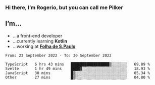 ### Hi there, I’m Rogerio, but you can call me Pilker

## I’m…
- …a front-end developer
- …currently learning **Kotlin**
- …working at [**Folha de S.Paulo**](https://www.folha.com.br/)

<!--START_SECTION:waka-->

```text
From: 23 September 2022 - To: 30 September 2022

TypeScript   6 hrs 43 mins   █████████████████▒░░░░░░░   69.89 %
Svelte       1 hr 49 mins    ████▓░░░░░░░░░░░░░░░░░░░░   18.93 %
JavaScript   30 mins         █▒░░░░░░░░░░░░░░░░░░░░░░░   05.34 %
Other        27 mins         █▒░░░░░░░░░░░░░░░░░░░░░░░   04.80 %
```

<!--END_SECTION:waka-->
